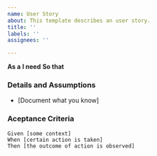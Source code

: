 ```yaml
---
name: User Story
about: This template describes an user story.
title: ''
labels: ''
assignees: ''

---
```


**As a**
**I need**
**So that**

### Details and Assumptions
* [Document what you know]

### Aceptance Criteria

```gherkin
Given [some context]
When [certain action is taken]
Then [the outcome of action is observed]
